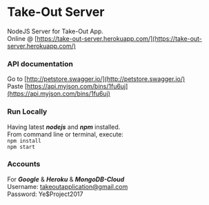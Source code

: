 # Take-Out Server #
NodeJS Server for Take-Out App.  
Online @ [https://take-out-server.herokuapp.com/](https://take-out-server.herokuapp.com/)

### API documentation ###
Go to [http://petstore.swagger.io/](http://petstore.swagger.io/)  
Paste [https://api.myjson.com/bins/1fu6uj](https://api.myjson.com/bins/1fu6uj)

### Run Locally ###
Having latest ***nodejs*** and ***npm*** installed.  
From command line or terminal, execute:  
`npm install`  
`npm start`  

### Accounts ###
For ***Google*** & ***Heroku***  & ***MongoDB-Cloud***  
Username: takeoutapplication@gmail.com  
Password: Ye$Project2017  